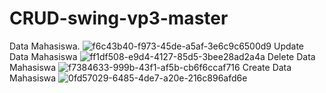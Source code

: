 # CRUD-swing-vp3-master
Data Mahasiswa. ![f6c43b40-f973-45de-a5af-3e6c9c6500d9](https://github.com/Kazuya-01/CRUD-swing-vp3-master/assets/118815752/39ab69fd-274f-42db-8a2b-3ee2d58733e7)
Update Data Mahasiswa
![ff1df508-e9d4-4127-85d5-3bee28ad2a4a](https://github.com/Kazuya-01/CRUD-swing-vp3-master/assets/118815752/f7538a92-e7e7-42d4-9fb3-18c86270cbc8)
Delete Data Mahasiswa
![f7384633-999b-43f1-af5b-cb6f6ccaf716](https://github.com/Kazuya-01/CRUD-swing-vp3-master/assets/118815752/4d568e53-57bf-4748-a1ef-8e1dc37dbb02)
Create Data Mahasiswa
![0fd57029-6485-4de7-a20e-216c896afd6e](https://github.com/Kazuya-01/CRUD-swing-vp3-master/assets/118815752/3077e528-fbf2-4636-bde8-92ed7a00c180)
